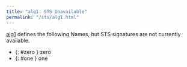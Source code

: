 ```yaml
---
title: "alg1: STS Unavailable"
permalink: "/sts/alg1.html"
---
```






[alg1](/cd/alg1)
defines the following Names, but STS signatures are not currently available.


 *  {: #zero } zero
 *  {: #one } one